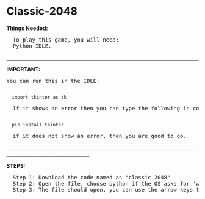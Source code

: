 # Classic-2048
**Things Needed:**
<pre>
  To play this game, you will need: 
  Python IDLE.
  </pre>
__________________________________________________________________________________________________________
**IMPORTANT:**
<pre>
You can run this in the IDLE:
</pre>
<code>
  import tkinter as tk
</code>
<pre>
  If it shows an error then you can type the following in command prompt or terminal:
</pre>
<code>
  pip install tkinter
</code>
<pre>
  if it does not show an error, then you are good to go.
</pre>
________________________________________________________________________________________________________________

**STEPS:**
<pre>
  Step 1: Download the code named as "classic 2048"
  Step 2: Open the file, choose python if the OS asks for 'with which app do you want to open this file" or similar.
  Step 3: The file should open, you can use the arrow keys to play.
</pre>

